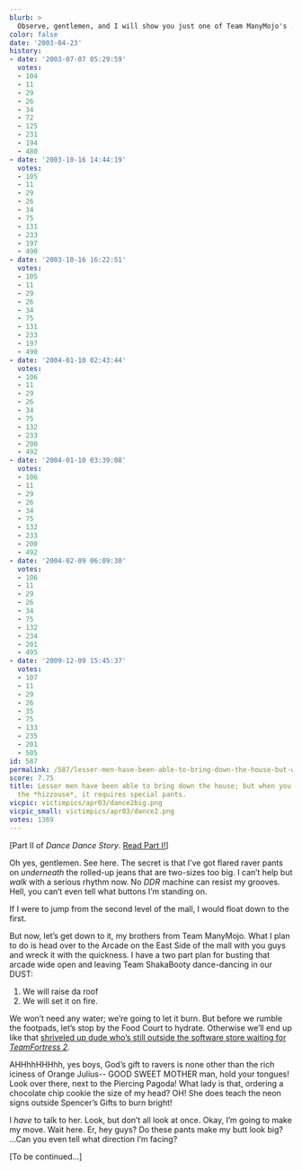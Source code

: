 ```yaml
---
blurb: >
  Observe, gentlemen, and I will show you just one of Team ManyMojo's ... uh, Mojos.
color: false
date: '2003-04-23'
history:
- date: '2003-07-07 05:29:59'
  votes:
  - 104
  - 11
  - 29
  - 26
  - 34
  - 72
  - 125
  - 231
  - 194
  - 480
- date: '2003-10-16 14:44:19'
  votes:
  - 105
  - 11
  - 29
  - 26
  - 34
  - 75
  - 131
  - 233
  - 197
  - 490
- date: '2003-10-16 16:22:51'
  votes:
  - 105
  - 11
  - 29
  - 26
  - 34
  - 75
  - 131
  - 233
  - 197
  - 490
- date: '2004-01-10 02:43:44'
  votes:
  - 106
  - 11
  - 29
  - 26
  - 34
  - 75
  - 132
  - 233
  - 200
  - 492
- date: '2004-01-10 03:39:08'
  votes:
  - 106
  - 11
  - 29
  - 26
  - 34
  - 75
  - 132
  - 233
  - 200
  - 492
- date: '2004-02-09 06:09:30'
  votes:
  - 106
  - 11
  - 29
  - 26
  - 34
  - 75
  - 132
  - 234
  - 201
  - 495
- date: '2009-12-09 15:45:37'
  votes:
  - 107
  - 11
  - 29
  - 26
  - 35
  - 75
  - 133
  - 235
  - 201
  - 505
id: 587
permalink: /587/lesser-men-have-been-able-to-bring-down-the-house-but-when-you-bring-down-the-hizzouse-it-requires-special-pants/
score: 7.75
title: Lesser men have been able to bring down the house; but when you bring down
  the *hizzouse*, it requires special pants.
vicpic: victimpics/apr03/dance2big.png
vicpic_small: victimpics/apr03/dance2.png
votes: 1369
---
```


\[Part II of *Dance Dance Story*. [Read Part I!](@/victim/586.md)\]

Oh yes, gentlemen. See here. The secret is that I’ve got flared raver
pants on *underneath* the rolled-up jeans that are two-sizes too big. I
can’t help but *walk* with a serious rhythm now. No *DDR* machine can
resist my grooves. Hell, you can’t even tell what buttons I’m standing
on.

If I were to jump from the second level of the mall, I would float down
to the first.

But now, let’s get down to it, my brothers from Team ManyMojo. What I
plan to do is head over to the Arcade on the East Side of the mall with
you guys and wreck it with the quickness. I have a two part plan for
busting that arcade wide open and leaving Team ShakaBooty dance-dancing
in our DUST:

1. We will raise da roof  
 2. We will set it on fire.

We won’t need any water; we’re going to let it burn. But before we
rumble the footpads, let’s stop by the Food Court to hydrate. Otherwise
we’ll end up like that [shriveled up dude who’s still outside the
software store waiting for *TeamFortress 2*](@/victim/307.md).

AHHhhHHHhh, yes boys, God’s gift to ravers is none other than the rich
iciness of Orange Julius-- GOOD SWEET MOTHER man, hold your tongues!
Look over there, next to the Piercing Pagoda! What lady is that,
ordering a chocolate chip cookie the size of my head? OH! She does teach
the neon signs outside Spencer’s Gifts to burn bright!

I *have* to talk to her. Look, but don’t all look at once. Okay, I’m
going to make my move. Wait here. Er, hey guys? Do these pants make my
butt look big? ...Can you even tell what direction I’m facing?

\[To be continued...\]